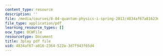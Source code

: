 ```yaml
---
content_type: resource
description: ''
file: /media/courses/8-04-quantum-physics-i-spring-2013/4834af67a8162364522a3d7f943f65d4_VSqpYPgxcps.pdf
file_type: application/pdf
learning_resource_types: []
ocw_type: OCWFile
resourcetype: Document
title: 3play pdf file
uid: 4834af67-a816-2364-522a-3d7f943f65d4
---
```

